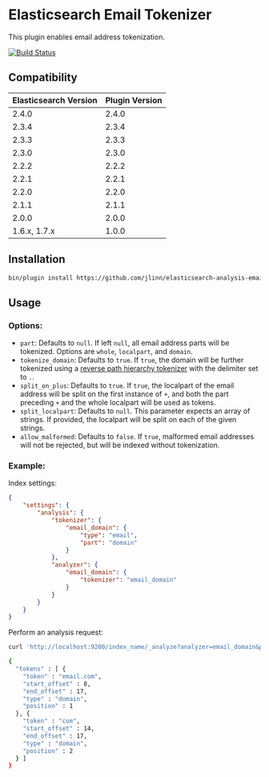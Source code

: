 # Elasticsearch Email Tokenizer

This plugin enables email address tokenization.

[![Build Status](https://secure.travis-ci.org/jlinn/elasticsearch-analysis-email.png?branch=master)](http://travis-ci.org/jlinn/elasticsearch-analysis-email)

## Compatibility
| Elasticsearch Version | Plugin Version |
|-----------------------|----------------|
| 2.4.0 | 2.4.0 |
| 2.3.4 | 2.3.4 |
| 2.3.3 | 2.3.3 |
| 2.3.0 | 2.3.0 |
| 2.2.2 | 2.2.2 |
| 2.2.1 | 2.2.1 |
| 2.2.0 | 2.2.0 |
| 2.1.1 | 2.1.1 |
| 2.0.0 | 2.0.0 |
| 1.6.x, 1.7.x | 1.0.0 |

## Installation
```bash
bin/plugin install https://github.com/jlinn/elasticsearch-analysis-email/releases/download/v2.4.0/elasticsearch-analysis-email-2.4.0.zip
```

## Usage
### Options:
* `part`: Defaults to `null`. If left `null`, all email address parts will be tokenized. Options are `whole`, `localpart`, and `domain`.
* `tokenize_domain`: Defaults to `true`. If `true`, the domain will be further tokenized using a [reverse path hierarchy tokenizer](https://www.elastic.co/guide/en/elasticsearch/reference/current/analysis-pathhierarchy-tokenizer.html) with the delimiter set to `.`.
* `split_on_plus`: Defaults to `true`. If `true`, the localpart of the email address will be split on the first instance of `+`, and both the part preceding `+` and the whole localpart will be used as tokens.
* `split_localpart`: Defaults to `null`. This parameter expects an array of strings. If provided, the localpart will be split on each of the given strings.
* `allow_malformed`: Defaults to `false`. If `true`, malformed email addresses will not be rejected, but will be indexed without tokenization.

### Example:
Index settings:
```json
{
	"settings": {
		"analysis": {
			"tokenizer": {
				"email_domain": {
					"type": "email",
					"part": "domain"
				}
			},
			"analyzer": {
				"email_domain": {
					"tokenizer": "email_domain"
				}
			}
		}
	}
}
```

Perform an analysis request:
```bash
curl 'http://localhost:9200/index_name/_analyze?analyzer=email_domain&pretty' -d 'foo+bar@email.com'

{
  "tokens" : [ {
    "token" : "email.com",
    "start_offset" : 8,
    "end_offset" : 17,
    "type" : "domain",
    "position" : 1
  }, {
    "token" : "com",
    "start_offset" : 14,
    "end_offset" : 17,
    "type" : "domain",
    "position" : 2
  } ]
}
```